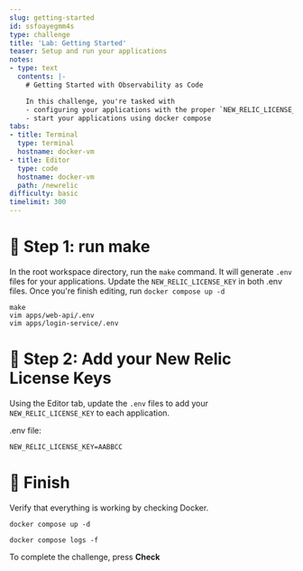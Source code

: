 ```yaml
---
slug: getting-started
id: ssfoayegmm4s
type: challenge
title: 'Lab: Getting Started'
teaser: Setup and run your applications
notes:
- type: text
  contents: |-
    # Getting Started with Observability as Code

    In this challenge, you're tasked with
    - configuring your applications with the proper `NEW_RELIC_LICENSE_KEY`
    - start your applications using docker compose
tabs:
- title: Terminal
  type: terminal
  hostname: docker-vm
- title: Editor
  type: code
  hostname: docker-vm
  path: /newrelic
difficulty: basic
timelimit: 300
---
```


🧪 Step 1: run make
=======================

In the root workspace directory, run the `make` command.
It will generate `.env` files for your applications.
Update the `NEW_RELIC_LICENSE_KEY` in both .env files.
Once you're finish editing, run `docker compose up -d`

```
make
vim apps/web-api/.env
vim apps/login-service/.env
```
🧪 Step 2: Add your New Relic License Keys
=======================

Using the Editor tab, update the `.env` files to add your `NEW_RELIC_LICENSE_KEY` to each application.

.env file:
```
NEW_RELIC_LICENSE_KEY=AABBCC
```

🏁 Finish
=========
Verify that everything is working by checking Docker.

```
docker compose up -d
```

```
docker compose logs -f
```

To complete the challenge, press **Check**
